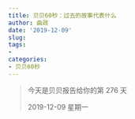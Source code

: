 ```yaml
---
title: 贝贝60秒：过去的故事代表什么
author: 曲政
date: '2019-12-09'
slug: 
tags:
- 
categories:
- 贝贝60秒
---
```

> 今天是贝贝报告给你的第 276 天
>
> 2019-12-09 星期一 